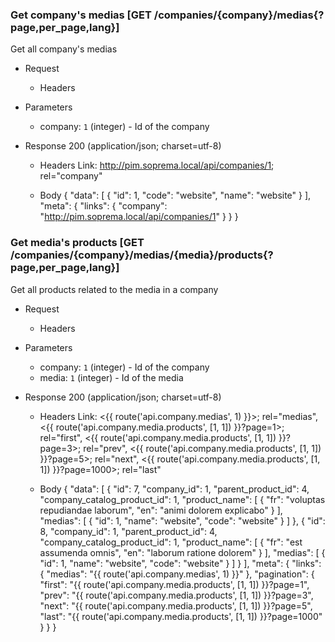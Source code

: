 ### Get company's medias [GET /companies/{company}/medias{?page,per_page,lang}]
Get all company's medias

+ Request
    + Headers
        <!-- include(../requests/_headers.md) -->

+ Parameters
    + company: `1` (integer) - Id of the company
    <!-- include(../requests/parameters/_pagination.md) -->
    <!-- include(../requests/parameters/_language.md) -->

+ Response 200 (application/json; charset=utf-8)
    + Headers
        Link: <http://pim.soprema.local/api/companies/1>; rel="company"
        <!-- include(../responses/headers/_rate.md) -->
    
    + Body
        {
            "data": [
                {
                    "id": 1,
                    "code": "website",
                    "name": "website"
                }
            ],
            "meta": {
                "links": {
                    "company": "http://pim.soprema.local/api/companies/1"
                }
            }
        }

<!-- include(../responses/_404.md) -->

<!-- include(../responses/_403.md) -->

<!-- include(../responses/_400.md) -->


### Get media's products [GET /companies/{company}/medias/{media}/products{?page,per_page,lang}]
Get all products related to the media in a company

+ Request
    + Headers
        <!-- include(../requests/_headers.md) -->

+ Parameters
    + company: `1` (integer) - Id of the company
    + media: `1` (integer) - Id of the media
    <!-- include(../requests/parameters/_pagination.md) -->
    <!-- include(../requests/parameters/_language.md) -->

+ Response 200 (application/json; charset=utf-8)
    + Headers
        Link: <{{ route('api.company.medias', 1) }}>; rel="medias", <{{ route('api.company.media.products', \[1, 1\]) }}?page=1>; rel="first", <{{ route('api.company.media.products', \[1, 1\]) }}?page=3>; rel="prev", <{{ route('api.company.media.products', \[1, 1\]) }}?page=5>; rel="next", <{{ route('api.company.media.products', \[1, 1\]) }}?page=1000>; rel="last"
        <!-- include(../responses/headers/_rate.md) -->
    
    + Body
        {
            "data": [
                {
                    "id": 7,
                    "company_id": 1,
                    "parent_product_id": 4,
                    "company_catalog_product_id": 1,
                    "product_name": [
                        {
                            "fr": "voluptas repudiandae laborum",
                            "en": "animi dolorem explicabo"
                        }
                    ],
                    "medias": [
                        {
                            "id": 1,
                            "name": "website",
                            "code": "website"
                        }
                    ]
                },
                {
                    "id": 8,
                    "company_id": 1,
                    "parent_product_id": 4,
                    "company_catalog_product_id": 1,
                    "product_name": [
                        {
                            "fr": "est assumenda omnis",
                            "en": "laborum ratione dolorem"
                        }
                    ],
                    "medias": [
                        {
                            "id": 1,
                            "name": "website",
                            "code": "website"
                        }
                    ]
                }
            ],
            "meta": {
                "links": {
                    "medias": "{{ route('api.company.medias', 1) }}"
                },
                "pagination": {
                    "first": "{{ route('api.company.media.products', \[1, 1\]) }}?page=1",
                    "prev": "{{ route('api.company.media.products', \[1, 1\]) }}?page=3",
                    "next": "{{ route('api.company.media.products', \[1, 1\]) }}?page=5",
                    "last": "{{ route('api.company.media.products', \[1, 1\]) }}?page=1000"
                }
            }
        }

<!-- include(../responses/_404.md) -->

<!-- include(../responses/_403.md) -->

<!-- include(../responses/_400.md) -->
